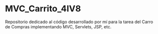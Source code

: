 # MVC_Carrito_4IV8
Repositorio dedicado al código desarrollado por mí para la tarea del Carro de Compras implementando MVC, Servlets, JSP, etc.
